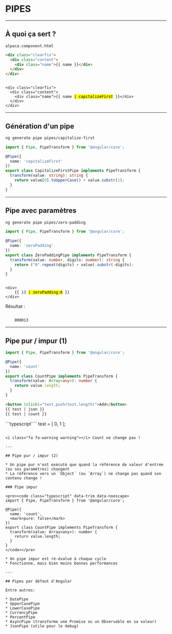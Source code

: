 # PIPES

<div class="pipe-logo"></div>

---

## À quoi ça sert ?

`alpaca.component.html`

```html
<div class="clearfix">
  <div class="content">
    <div class="name">{{ name }}</div>
  </div>
</div>
```

<pre><code class="html" data-trim data-noescape>
&lt;div class="clearfix">
  &lt;div class="content">
    &lt;div class="name">{{ name <mark>| capitalizeFirst</mark> }}&lt;/div>
  &lt;/div>
&lt;/div>
</code></pre>

---

## Génération d'un pipe

```bash
ng generate pipe pipes/capitalize-first
```

```typescript
import { Pipe, PipeTransform } from '@angular/core';

@Pipe({
  name: 'capitalizeFirst'
})
export class CapitalizeFirstPipe implements PipeTransform {
  transform(value: string): string {
    return value[0].toUpperCase() + value.substr(1);
  }
}
```

---

## Pipe avec paramètres

```bash
ng generate pipe pipes/zero-padding
```

```typescript
import { Pipe, PipeTransform } from '@angular/core';

@Pipe({
  name: 'zeroPadding'
})
export class ZeroPaddingPipe implements PipeTransform {
  transform(value: number, digits: number): string {
    return ("0".repeat(digits) + value).substr(-digits);
  }
}
```

<pre><code class="html" data-trim data-noescape>
&lt;div>
    {{ 13 <mark>| zeroPadding:6</mark> }}
&lt;/div>
</code></pre>

Résultat :

<pre><code class="html" data-trim data-noescape>
    000013
</code></pre>

---

## Pipe pur / impur (1)

```typescript
import { Pipe, PipeTransform } from '@angular/core';

@Pipe({
  name: 'count'
})
export class CountPipe implements PipeTransform {
  transform(value: Array<any>): number {
    return value.length;
  }
}
```

```html
<button (click)="test.push(test.length)">Add</button>
{{ test | json }}
{{ test | count }}
```
```typescript````
test = [ 0, 1 ];
```

<i class="fa fa-warning warning"></i> Count ne change pas !

---

## Pipe pur / impur (2)

* Un pipe pur n'est exécuté que quand la référence de valeur d'entrée (ou ses paramètres) changent
* La référence vers un `Object` (ou `Array`) ne change pas quand son contenu change !

### Pipe impur

<pre><code class="typescript" data-trim data-noescape>
import { Pipe, PipeTransform } from '@angular/core';

@Pipe({
  name: 'count',
  <mark>pure: false</mark>
})
export class CountPipe implements PipeTransform {
  transform(value: Array<any>): number {
    return value.length;
  }
}
</code></pre>

* Un pipe impur est ré-évalué à chaque cycle
* Fonctionne, mais bien moins bonnes performances

---

## Pipes par défaut d'Angular

Entre autres:

* DatePipe
* UpperCasePipe
* LowerCasePipe
* CurrencyPipe
* PercentPipe
* AsyncPipe (transforme une Promise ou un Observable en sa valeur)
* JsonPipe (utile pour le debug)
